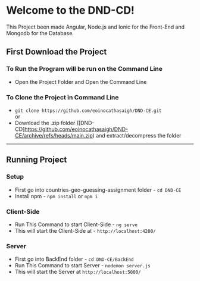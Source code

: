 # Welcome to the DND-CD!
This Project been made Angular, Node.js and Ionic for the Front-End and Mongodb for the Database.
## First Download the Project
### To Run the Program will be run on the Command Line <br>
* Open the Project Folder and Open the Command Line <br>
### To Clone the Project in Command Line
* `git clone https://github.com/eoinocathasaigh/DND-CE.git`
<br>or
* Download the .zip folder ([DND-CD]https://github.com/eoinocathasaigh/DND-CE/archive/refs/heads/main.zip) and extract/decompress the folder

--------------------------------------------------------------------------
## Running Project
### Setup
* First go into countries-geo-guessing-assignment folder - `cd DND-CE` <br>
* Install npm - `npm install` or `npm i` <br>
### Client-Side
* Run This Command to start Client-Side - `ng serve` <br>
* This will start the Client-Side at - `http://localhost:4200/` <br>
### Server
* First go into BackEnd folder - `cd DND-CE/BackEnd` <br>
* Run This Command to start Server - `nodemon server.js` <br>
* This will start the Server at  `http://localhost:5000/` <br>

